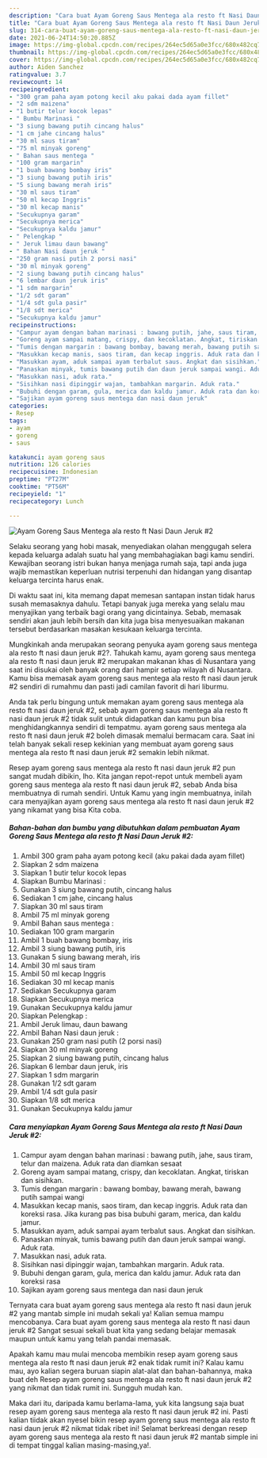 ```yaml
---
description: "Cara buat Ayam Goreng Saus Mentega ala resto ft Nasi Daun Jeruk #2 yang nikmat dan Mudah Dibuat"
title: "Cara buat Ayam Goreng Saus Mentega ala resto ft Nasi Daun Jeruk #2 yang nikmat dan Mudah Dibuat"
slug: 314-cara-buat-ayam-goreng-saus-mentega-ala-resto-ft-nasi-daun-jeruk-2-yang-nikmat-dan-mudah-dibuat
date: 2021-06-24T14:50:20.885Z
image: https://img-global.cpcdn.com/recipes/264ec5d65a0e3fcc/680x482cq70/ayam-goreng-saus-mentega-ala-resto-ft-nasi-daun-jeruk-2-foto-resep-utama.jpg
thumbnail: https://img-global.cpcdn.com/recipes/264ec5d65a0e3fcc/680x482cq70/ayam-goreng-saus-mentega-ala-resto-ft-nasi-daun-jeruk-2-foto-resep-utama.jpg
cover: https://img-global.cpcdn.com/recipes/264ec5d65a0e3fcc/680x482cq70/ayam-goreng-saus-mentega-ala-resto-ft-nasi-daun-jeruk-2-foto-resep-utama.jpg
author: Aiden Sanchez
ratingvalue: 3.7
reviewcount: 14
recipeingredient:
- "300 gram paha ayam potong kecil aku pakai dada ayam fillet"
- "2 sdm maizena"
- "1 butir telur kocok lepas"
- " Bumbu Marinasi "
- "3 siung bawang putih cincang halus"
- "1 cm jahe cincang halus"
- "30 ml saus tiram"
- "75 ml minyak goreng"
- " Bahan saus mentega "
- "100 gram margarin"
- "1 buah bawang bombay iris"
- "3 siung bawang putih iris"
- "5 siung bawang merah iris"
- "30 ml saus tiram"
- "50 ml kecap Inggris"
- "30 ml kecap manis"
- "Secukupnya garam"
- "Secukupnya merica"
- "Secukupnya kaldu jamur"
- " Pelengkap "
- " Jeruk limau daun bawang"
- " Bahan Nasi daun jeruk "
- "250 gram nasi putih 2 porsi nasi"
- "30 ml minyak goreng"
- "2 siung bawang putih cincang halus"
- "6 lembar daun jeruk iris"
- "1 sdm margarin"
- "1/2 sdt garam"
- "1/4 sdt gula pasir"
- "1/8 sdt merica"
- "Secukupnya kaldu jamur"
recipeinstructions:
- "Campur ayam dengan bahan marinasi : bawang putih, jahe, saus tiram, telur dan maizena. Aduk rata dan diamkan sesaat"
- "Goreng ayam sampai matang, crispy, dan kecoklatan. Angkat, tiriskan dan sisihkan."
- "Tumis dengan margarin : bawang bombay, bawang merah, bawang putih sampai wangi"
- "Masukkan kecap manis, saos tiram, dan kecap inggris. Aduk rata dan koreksi rasa. Jika kurang pas bisa bubuhi garam, merica, dan kaldu jamur."
- "Masukkan ayam, aduk sampai ayam terbalut saus. Angkat dan sisihkan."
- "Panaskan minyak, tumis bawang putih dan daun jeruk sampai wangi. Aduk rata."
- "Masukkan nasi, aduk rata."
- "Sisihkan nasi dipinggir wajan, tambahkan margarin. Aduk rata."
- "Bubuhi dengan garam, gula, merica dan kaldu jamur. Aduk rata dan koreksi rasa"
- "Sajikan ayam goreng saus mentega dan nasi daun jeruk"
categories:
- Resep
tags:
- ayam
- goreng
- saus

katakunci: ayam goreng saus 
nutrition: 126 calories
recipecuisine: Indonesian
preptime: "PT27M"
cooktime: "PT56M"
recipeyield: "1"
recipecategory: Lunch

---
```



![Ayam Goreng Saus Mentega ala resto ft Nasi Daun Jeruk #2](https://img-global.cpcdn.com/recipes/264ec5d65a0e3fcc/680x482cq70/ayam-goreng-saus-mentega-ala-resto-ft-nasi-daun-jeruk-2-foto-resep-utama.jpg)

Selaku seorang yang hobi masak, menyediakan olahan menggugah selera kepada keluarga adalah suatu hal yang membahagiakan bagi kamu sendiri. Kewajiban seorang istri bukan hanya menjaga rumah saja, tapi anda juga wajib memastikan keperluan nutrisi terpenuhi dan hidangan yang disantap keluarga tercinta harus enak.

Di waktu  saat ini, kita memang dapat memesan santapan instan tidak harus susah memasaknya dahulu. Tetapi banyak juga mereka yang selalu mau menyajikan yang terbaik bagi orang yang dicintainya. Sebab, memasak sendiri akan jauh lebih bersih dan kita juga bisa menyesuaikan makanan tersebut berdasarkan masakan kesukaan keluarga tercinta. 



Mungkinkah anda merupakan seorang penyuka ayam goreng saus mentega ala resto ft nasi daun jeruk #2?. Tahukah kamu, ayam goreng saus mentega ala resto ft nasi daun jeruk #2 merupakan makanan khas di Nusantara yang saat ini disukai oleh banyak orang dari hampir setiap wilayah di Nusantara. Kamu bisa memasak ayam goreng saus mentega ala resto ft nasi daun jeruk #2 sendiri di rumahmu dan pasti jadi camilan favorit di hari liburmu.

Anda tak perlu bingung untuk memakan ayam goreng saus mentega ala resto ft nasi daun jeruk #2, sebab ayam goreng saus mentega ala resto ft nasi daun jeruk #2 tidak sulit untuk didapatkan dan kamu pun bisa menghidangkannya sendiri di tempatmu. ayam goreng saus mentega ala resto ft nasi daun jeruk #2 boleh dimasak memalui bermacam cara. Saat ini telah banyak sekali resep kekinian yang membuat ayam goreng saus mentega ala resto ft nasi daun jeruk #2 semakin lebih nikmat.

Resep ayam goreng saus mentega ala resto ft nasi daun jeruk #2 pun sangat mudah dibikin, lho. Kita jangan repot-repot untuk membeli ayam goreng saus mentega ala resto ft nasi daun jeruk #2, sebab Anda bisa membuatnya di rumah sendiri. Untuk Kamu yang ingin membuatnya, inilah cara menyajikan ayam goreng saus mentega ala resto ft nasi daun jeruk #2 yang nikamat yang bisa Kita coba.

<!--inarticleads1-->

##### Bahan-bahan dan bumbu yang dibutuhkan dalam pembuatan Ayam Goreng Saus Mentega ala resto ft Nasi Daun Jeruk #2:

1. Ambil 300 gram paha ayam potong kecil (aku pakai dada ayam fillet)
1. Siapkan 2 sdm maizena
1. Siapkan 1 butir telur kocok lepas
1. Siapkan  Bumbu Marinasi :
1. Gunakan 3 siung bawang putih, cincang halus
1. Sediakan 1 cm jahe, cincang halus
1. Siapkan 30 ml saus tiram
1. Ambil 75 ml minyak goreng
1. Ambil  Bahan saus mentega :
1. Sediakan 100 gram margarin
1. Ambil 1 buah bawang bombay, iris
1. Ambil 3 siung bawang putih, iris
1. Gunakan 5 siung bawang merah, iris
1. Ambil 30 ml saus tiram
1. Ambil 50 ml kecap Inggris
1. Sediakan 30 ml kecap manis
1. Sediakan Secukupnya garam
1. Siapkan Secukupnya merica
1. Gunakan Secukupnya kaldu jamur
1. Siapkan  Pelengkap :
1. Ambil  Jeruk limau, daun bawang
1. Ambil  Bahan Nasi daun jeruk :
1. Gunakan 250 gram nasi putih (2 porsi nasi)
1. Siapkan 30 ml minyak goreng
1. Siapkan 2 siung bawang putih, cincang halus
1. Siapkan 6 lembar daun jeruk, iris
1. Siapkan 1 sdm margarin
1. Gunakan 1/2 sdt garam
1. Ambil 1/4 sdt gula pasir
1. Siapkan 1/8 sdt merica
1. Gunakan Secukupnya kaldu jamur




<!--inarticleads2-->

##### Cara menyiapkan Ayam Goreng Saus Mentega ala resto ft Nasi Daun Jeruk #2:

1. Campur ayam dengan bahan marinasi : bawang putih, jahe, saus tiram, telur dan maizena. Aduk rata dan diamkan sesaat
1. Goreng ayam sampai matang, crispy, dan kecoklatan. Angkat, tiriskan dan sisihkan.
1. Tumis dengan margarin : bawang bombay, bawang merah, bawang putih sampai wangi
1. Masukkan kecap manis, saos tiram, dan kecap inggris. Aduk rata dan koreksi rasa. Jika kurang pas bisa bubuhi garam, merica, dan kaldu jamur.
1. Masukkan ayam, aduk sampai ayam terbalut saus. Angkat dan sisihkan.
1. Panaskan minyak, tumis bawang putih dan daun jeruk sampai wangi. Aduk rata.
1. Masukkan nasi, aduk rata.
1. Sisihkan nasi dipinggir wajan, tambahkan margarin. Aduk rata.
1. Bubuhi dengan garam, gula, merica dan kaldu jamur. Aduk rata dan koreksi rasa
1. Sajikan ayam goreng saus mentega dan nasi daun jeruk




Ternyata cara buat ayam goreng saus mentega ala resto ft nasi daun jeruk #2 yang mantab simple ini mudah sekali ya! Kalian semua mampu mencobanya. Cara buat ayam goreng saus mentega ala resto ft nasi daun jeruk #2 Sangat sesuai sekali buat kita yang sedang belajar memasak maupun untuk kamu yang telah pandai memasak.

Apakah kamu mau mulai mencoba membikin resep ayam goreng saus mentega ala resto ft nasi daun jeruk #2 enak tidak rumit ini? Kalau kamu mau, ayo kalian segera buruan siapin alat-alat dan bahan-bahannya, maka buat deh Resep ayam goreng saus mentega ala resto ft nasi daun jeruk #2 yang nikmat dan tidak rumit ini. Sungguh mudah kan. 

Maka dari itu, daripada kamu berlama-lama, yuk kita langsung saja buat resep ayam goreng saus mentega ala resto ft nasi daun jeruk #2 ini. Pasti kalian tiidak akan nyesel bikin resep ayam goreng saus mentega ala resto ft nasi daun jeruk #2 nikmat tidak ribet ini! Selamat berkreasi dengan resep ayam goreng saus mentega ala resto ft nasi daun jeruk #2 mantab simple ini di tempat tinggal kalian masing-masing,ya!.

